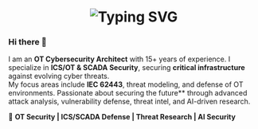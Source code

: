 

<h1 align="center">
  <img src="https://readme-typing-svg.herokuapp.com?font=Fira+Code&size=28&duration=3000&pause=1000&color=FF0000&center=true&vCenter=true&width=700&lines=Welcome+to+Dark+Raver's+Corner" alt="Typing SVG" />
</h1>

### Hi there 👋
I am an **OT Cybersecurity Architect** with 15+ years of experience. I specialize in **ICS/OT & SCADA Security**, securing **critical infrastructure** against evolving cyber threats.  
My focus areas include **IEC 62443**, threat modeling, and defense of OT environments. Passionate about securing the future** through advanced attack analysis, vulnerability defense, threat intel, and AI-driven research.  

🔹 **OT Security | ICS/SCADA Defense | Threat Research | AI Security**

<!--
**asmz23/asmz23** is a ✨ _special_ ✨ repository because its `README.md` (this file) appears on your GitHub profile.

Here are some ideas to get you started:

- 🔭 I’m currently working on ...
- 🌱 I’m currently learning ...
- 👯 I’m looking to collaborate on ...
- 🤔 I’m looking for help with ...
- 💬 Ask me about ...
- 📫 How to reach me: ...
- 😄 Pronouns: ...
- ⚡ Fun fact: ...
-->
